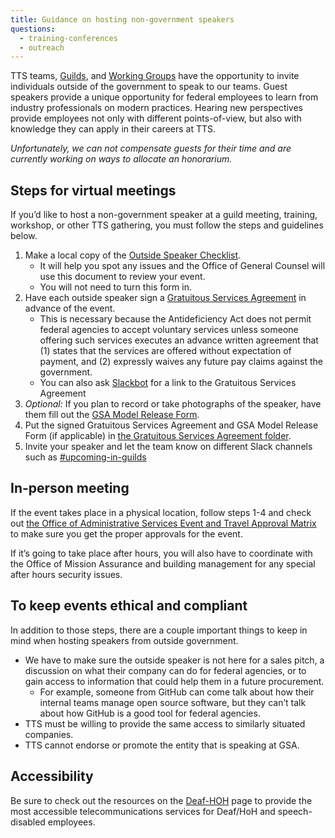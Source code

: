 ```yaml
---
title: Guidance on hosting non-government speakers
questions:
  - training-conferences
  - outreach
---
```


TTS teams, [Guilds]({{site.baseurl}}/working-groups-and-guilds-101/), and [Working Groups]({{site.baseurl}}/working-groups-and-guilds-101/) have the opportunity to invite individuals outside of the government to speak to our teams. Guest speakers provide a unique opportunity for federal employees to learn from industry professionals on modern practices. Hearing new perspectives provide employees not only with different points-of-view, but also with knowledge they can apply in their careers at TTS.

_Unfortunately, we can not compensate guests for their time and are currently working on ways to allocate an honorarium._

## Steps for virtual meetings

If you’d like to host a non-government speaker at a guild meeting, training, workshop, or other TTS gathering, you must follow the steps and guidelines below.

1. Make a local copy of the [Outside Speaker Checklist](https://docs.google.com/document/d/1F2IEMaPgfWZY2_RvSkILNnjulY8d3XDeJagAqSkFNvo/edit?usp=sharing).
   - It will help you spot any issues and the Office of General Counsel will use this document to review your event.
   - You will not need to turn this form in.
1. Have each outside speaker sign a [Gratuitous Services Agreement](https://docs.google.com/document/d/11xLRGV2mka51PnuaCLMm75lVEq1uV7N0Fn19Lyw832o/edit?usp=sharing) in advance of the event.
   - This is necessary because the Antideficiency Act does not permit federal agencies to accept voluntary services unless someone offering such services executes an advance written agreement that (1) states that the services are offered without expectation of payment, and (2) expressly waives any future pay claims against the government.
   - You can also ask [Slackbot](https://get.slack.help/hc/en-us/articles/202026038-Slackbot-your-assistant-notepad-programmable-bot) for a link to the Gratuitous Services Agreement
1. _Optional:_ If you plan to record or take photographs of the speaker, have them fill out the [GSA Model Release Form](https://insite.gsa.gov/portal/getMediaData?mediaId=702794).
1. Put the signed Gratuitous Services Agreement and GSA Model Release Form (if applicable) in [the Gratuitous Services Agreement folder](https://drive.google.com/drive/folders/1UOKVVZGdI7IlAxrqcq48-HQQr8f5U6N7).
1. Invite your speaker and let the team know on different Slack channels such as [#upcoming-in-guilds](https://gsa-tts.slack.com/messages/upcoming-in-guilds/)

## In-person meeting

If the event takes place in a physical location, follow steps 1-4 and check out [the Office of Administrative Services Event and Travel Approval Matrix](https://insite.gsa.gov/topics/travel-and-events/reservations-and-travel-information/event-management-conference-attendance-information?term=OAS%20Event%20and%20Travel%20Approval%20Matrix) to make sure you get the proper approvals for the event.

If it’s going to take place after hours, you will also have to coordinate with the Office of Mission Assurance and building management for any special after hours security issues.

## To keep events ethical and compliant

In addition to those steps, there are a couple important things to keep in mind when hosting speakers from outside government.

- We have to make sure the outside speaker is not here for a sales pitch, a discussion on what their company can do for federal agencies, or to gain access to information that could help them in a future procurement.
  - For example, someone from GitHub can come talk about how their internal teams manage open source software, but they can’t talk about how GitHub is a good tool for federal agencies.
- TTS must be willing to provide the same access to similarly situated companies.
- TTS cannot endorse or promote the entity that is speaking at GSA.

## Accessibility

Be sure to check out the resources on the [Deaf-HOH]({{site.baseurl}}/deaf-hoh/) page to provide the most accessible telecommunications services for Deaf/HoH and speech-disabled employees.
